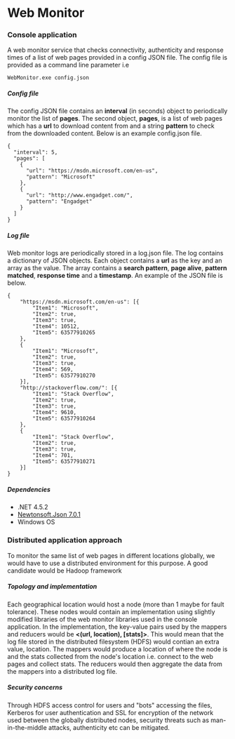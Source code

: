 # Web Monitor
### Console application
A web monitor service that checks connectivity, authenticity and response times of a list of web pages provided in a config JSON file. The config file is provided as a command line parameter i.e
```
WebMonitor.exe config.json
```

##### Config file
The config JSON file contains an **interval** (in seconds) object to periodically monitor the list of **pages**. The second object, **pages**, is a list of web pages which has a **url** to download content from and a string **pattern** to check from the downloaded content. Below is an example config.json file.
```
{
  "interval": 5,
  "pages": [
    {
      "url": "https://msdn.microsoft.com/en-us",
      "pattern": "Microsoft"
    },
    {
      "url": "http://www.engadget.com/",
      "pattern": "Engadget"
    }
  ]
}
```

##### Log file
Web monitor logs are periodically stored in a log.json file. The log contains a dictionary of JSON objects. Each object contains a **url** as the key and an array as the value. The array contains a **search pattern**, **page alive**, **pattern matched**, **response time** and a **timestamp**. An example of the JSON file is below.
```
{
	"https://msdn.microsoft.com/en-us": [{
		"Item1": "Microsoft",
		"Item2": true,
		"Item3": true,
		"Item4": 10512,
		"Item5": 63577910265
	},
	{
		"Item1": "Microsoft",
		"Item2": true,
		"Item3": true,
		"Item4": 569,
		"Item5": 63577910270
	}],
	"http://stackoverflow.com/": [{
		"Item1": "Stack Overflow",
		"Item2": true,
		"Item3": true,
		"Item4": 9610,
		"Item5": 63577910264
	},
	{
		"Item1": "Stack Overflow",
		"Item2": true,
		"Item3": true,
		"Item4": 701,
		"Item5": 63577910271
	}]
}
```

##### Dependencies
* .NET 4.5.2
* [Newtonsoft.Json 7.0.1](http://www.newtonsoft.com/json)
* Windows OS

### Distributed application approach
To monitor the same list of web pages in different locations globally, we would have to use a distributed environment for this purpose. A good candidate would be Hadoop framework

##### Topology and implementation
Each geographical location would host a node (more than 1 maybe for fault tolerance). These nodes would contain an implementation using slightly modified libraries of the web monitor libraries used in the console application. In the implementation, the key-value pairs used by the mappers and reducers would be **<(url, location), [stats]>**. This would mean that the log file stored in the distributed filesystem (HDFS) would contian an extra value, location. The mappers would produce a location of where the node is and the stats collected from the node's location i.e. connect to the web pages and collect stats. The reducers would then aggregate the data from the mappers into a distributed log file.

##### Security concerns
Through HDFS access control for users and "bots" accessing the files, Kerberos for user authentication and SSL for encryption of the network used between the globally distributed nodes, security threats such as man-in-the-middle attacks, authenticity etc can be mitigated.
